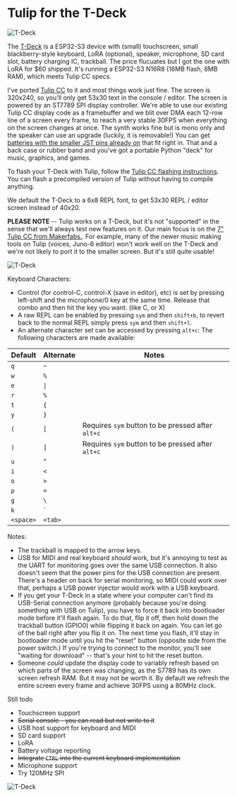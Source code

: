 # Tulip for the T-Deck

![T-Deck](../../docs/pics/tdeck_editor.jpg)


The [T-Deck](https://www.aliexpress.us/item/3256805505920840.html?gatewayAdapt=glo2usa4itemAdapt) is a ESP32-S3 device with (small) touchscreen, small blackberry-style keyboard, LoRA (optional), speaker, microphone, SD card slot, battery charging IC, trackball. The price flucuates but I got the one with LoRA for $60 shipped. It's running a ESP32-S3 N16R8 (16MB flash, 8MB RAM), which meets Tulip CC specs.

I've ported [Tulip CC](../../README.md) to it and most things work just fine. The screen is 320x240, so you'll only get 53x30 text in the console / editor. The screen is powered by an ST7789 SPI display controller. We're able to use our existing Tulip CC display code as a framebuffer and we blit over DMA each 12-row line of a screen every frame, to reach a very stable 30FPS when everything on the screen changes at once. The synth works fine but is mono only and the speaker can use an upgrade (luckily, it is removable!) You can get [batteries with the smaller JST pins already 
on](https://www.amazon.com/dp/B08T6GT7DV?ref=ppx_yo2ov_dt_b_product_details&th=1) that fit right in. That and a back case or rubber band and you've got a portable Python "deck" for music, graphics, and games.

To flash your T-Deck with Tulip, follow the [Tulip CC flashing instructions](../../docs/tulip_flashing.md). You can flash a precompiled version of Tulip without having to compile anything. 

We default the T-Deck to a 6x8 REPL font, to get 53x30 REPL / editor screen instead of 40x20. 

**PLEASE NOTE** -- Tulip works on a T-Deck, but it's not "supported" in the sense that we'll always test new features on it. Our main focus is on the [7" Tulip CC from Makerfabs.](https://www.makerfabs.com/the-tulip-creative-computer.html). For example, many of the newer music making tools on Tulip (voices, Juno-6 editor) won't work well on the T-Deck and we're not likely to port it to the smaller screen. But it's still quite usable! 

![T-Deck](../../docs/pics/tdeck_game.jpg)

Keyboard Characters:

 * Control (for control-C, control-X (save in editor), etc) is set by pressing left-shift and the microphone/0 key at the same time. Release that combo and then hit the key you want. (like C, or X)
 * A raw REPL can be enabled by pressing `sym` and then `shift+b`, to revert back to the normal REPL simply press `sym` and then `shift+l`.
 * An alternate character set can be accessed by pressing `alt+c`: The following characters are made available:

 | Default | Alternate | Notes |
 |---|---|---|
 | `q` | `~` |  |
 | `w` | `%` |  |
 | `e` | `\|` |  |
 | `r` | `%` |  |
 | `t` | `{` |  |
 | `y` | `}` |  |
 | `(` | `[` | Requires `sym` button to be pressed after `alt+c` |
 | `)` | `]` | Requires `sym` button to be pressed after `alt+c` |
 | `u` | `^` |  |
 | `i` | `<` |  |
 | `o` | `>` |  |
 | `p` | `=` |  |
 | `g` | `\` |  |
 | `k` | `` ` `` |  |
 | `<space>` | `<tab>` |  |

Notes:

 * The trackball is mapped to the arrow keys.
 * USB for MIDI and real keyboard *should* work, but it's annoying to test as the UART for monitoring goes over the same USB connection. It also doesn't 
 seem that the power pins for the USB connection are present. There's a header on back for serial monitoring, so MIDI could work over that, perhaps a 
 USB power injector would work with a USB keyboard.  
 * If you get your T-Deck in a state where your computer can't find its USB-Serial connection anymore (probably because you're doing something with USB 
on Tulip), you have to force it back into bootloader mode before it'll flash again. To do that, flip it off, then hold down the trackball button 
(GPIO0) while flipping it back on again. You can let go of the ball right after you flip it on. The next time you flash, it'll stay in bootloader mode 
until you hit the "reset" button (opposite side from the power switch.) If you're trying to connect to the monitor, you'll see "waiting for download" 
-- that's your hint to hit the reset button.
 * Someone _could_ update the display code to variably refresh based on which parts of the screen was changing, as the S7789 has its own screen refresh 
RAM. But it may not be worth it. By default we refresh the entire screen every frame and achieve 30FPS using a 80MHz clock. 

Still todo 

 * Touchscreen support
 * ~~Serial console - you can read but not write to it~~ 
 * USB host support for keyboard and MIDI
 * SD card support
 * LoRA 
 * Battery voltage reporting
 * ~~Integrate `CTRL` into the current keyboard implementation~~
 * Microphone support 
 * Try 120MHz SPI 

![T-Deck](../../docs/pics/tdeck_repl.jpg)

